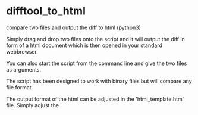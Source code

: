 # difftool_to_html
compare two files and output the diff to html (python3)

Simply drag and drop two files onto the script and it will output the diff
in form of a html document which is then opened in your standard webbrowser.

You can also start the script from the command line and give the two files as arguments.

The script has been designed to work with binary files but will compare any file format.

The output format of the html can be adjusted in the 'html_template.htm' file. Simply adjust the
<style> section of the document. <p> is the format for normal text; <d> formats the diff value highlights.

Finally, adjust the global names within the script if you want to (self explanatory, I think):
TEMPLATENAME = html_template.htm
OUTFILENAME = result.htm
